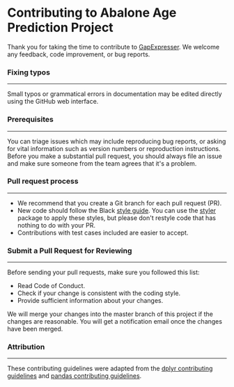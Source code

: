 # Contributing to Abalone Age Prediction Project

Thank you for taking the time to contribute to [GapExpresser](https://github.com/UBC-MDS/532-Group21). We welcome any feedback, code improvement, or bug reports.

### Fixing typos
---

Small typos or grammatical errors in documentation may be edited directly using
the GitHub web interface.


### Prerequisites
---

You can triage issues which may include reproducing bug reports, or asking for vital information such as version numbers or reproduction instructions. Before you make a substantial pull request, you should always file an issue and
make sure someone from the team agrees that it's a problem. 

### Pull request process
---
*  We recommend that you create a Git branch for each pull request (PR).  
*  New code should follow the Black [style guide](https://github.com/psf/black).
You can use the [styler](https://black.readthedocs.io/en/stable/installation_and_usage.html) package to apply these styles, but please don't restyle code that has nothing to do with 
your PR.  
*  Contributions
with test cases included are easier to accept.  


### Submit a Pull Request for Reviewing
---
Before sending your pull requests, make sure you followed this list:

- Read Code of Conduct.
- Check if your change is consistent with the coding style.
- Provide sufficient information about your changes.

We will merge your changes into the master branch of this project if the changes are reasonable. You will get a notification email once the changes have been merged.


### Attribution
---
These contributing guidelines were adapted from the [dplyr contributing guidelines](https://github.com/tidyverse/dplyr/blob/master/.github/CONTRIBUTING.md) and [pandas contributing guidelines](https://github.com/pandas-dev/pandas).
